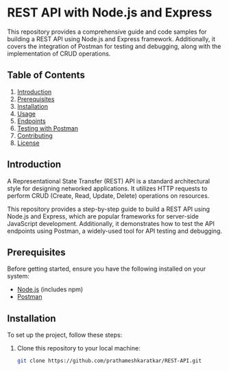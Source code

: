 # REST API with Node.js and Express

This repository provides a comprehensive guide and code samples for building a REST API using Node.js and Express framework. Additionally, it covers the integration of Postman for testing and debugging, along with the implementation of CRUD operations.

## Table of Contents

1. [Introduction](#introduction)
2. [Prerequisites](#prerequisites)
3. [Installation](#installation)
4. [Usage](#usage)
5. [Endpoints](#endpoints)
6. [Testing with Postman](#testing-with-postman)
7. [Contributing](#contributing)
8. [License](#license)

## Introduction

A Representational State Transfer (REST) API is a standard architectural style for designing networked applications. It utilizes HTTP requests to perform CRUD (Create, Read, Update, Delete) operations on resources.

This repository provides a step-by-step guide to build a REST API using Node.js and Express, which are popular frameworks for server-side JavaScript development. Additionally, it demonstrates how to test the API endpoints using Postman, a widely-used tool for API testing and debugging.

## Prerequisites

Before getting started, ensure you have the following installed on your system:

- [Node.js](https://nodejs.org/) (includes npm)
- [Postman](https://www.postman.com/)

## Installation

To set up the project, follow these steps:

1. Clone this repository to your local machine:

   ```bash
   git clone https://github.com/prathameshkaratkar/REST-API.git

